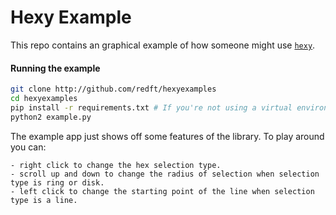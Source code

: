 # Hexy Example

This repo contains an graphical example of how someone might use [`hexy`](https://github.com/redft/hexy).

#### Running the example

```bash
git clone http://github.com/redft/hexyexamples
cd hexyexamples
pip install -r requirements.txt # If you're not using a virtual environment, you might need to use sudo.
python2 example.py
```

The example app just shows off some features of the library. To play around you can:

```
- right click to change the hex selection type. 
- scroll up and down to change the radius of selection when selection type is ring or disk.
- left click to change the starting point of the line when selection type is a line.
```
